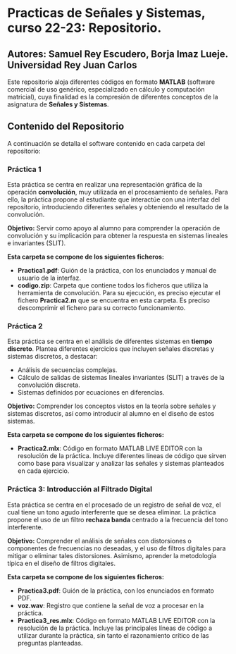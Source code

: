 # Practicas de Señales y Sistemas, curso 22-23: Repositorio.
## Autores: Samuel Rey Escudero, Borja Imaz Lueje. Universidad Rey Juan Carlos

Este repositorio aloja diferentes códigos en formato **MATLAB** (software comercial de uso genérico, especializado en cálculo y computación matricial), cuya finalidad es la compresión de diferentes conceptos de la asignatura de **Señales y Sistemas**.

## Contenido del Repositorio

A continuación se detalla el software contenido en cada carpeta del repositorio:

### Práctica 1

Esta práctica se centra en realizar una representación gráfica de la operación **convolución**, muy utilizada en el procesamiento de señales. Para ello, la práctica propone al estudiante que interactúe con una interfaz del repositorio, introduciendo diferentes señales y obteniendo el resultado de la convolución. 

**Objetivo:** Servir como apoyo al alumno para comprender la operación de convolución y su implicación para obtener la respuesta en sistemas lineales e invariantes (SLIT).

**Esta carpeta se compone de los siguientes ficheros:**
- **Practica1.pdf**: Guión de la práctica, con los enunciados y manual de usuario de la interfaz.
- **codigo.zip**: Carpeta que contiene todos los ficheros que utiliza la herramienta de convolución. Para su ejecución, es preciso ejecutar el fichero **Practica2.m** que se encuentra en esta carpeta. Es preciso descomprimir el fichero para su correcto funcionamiento.

### Práctica 2

Esta práctica se centra en el análisis de diferentes sistemas en **tiempo discreto**. Plantea diferentes ejercicios que incluyen señales discretas y sistemas discretos, a destacar:
- Análisis de secuencias complejas.
- Cálculo de salidas de sistemas lineales invariantes (SLIT) a través de la convolución discreta.
- Sistemas definidos por ecuaciones en diferencias.

**Objetivo:** Comprender los conceptos vistos en la teoría sobre señales y sistemas discretos, así como introducir al alumno en el diseño de estos sistemas.

**Esta carpeta se compone de los siguientes ficheros:**
- **Practica2.mlx**: Código en formato MATLAB LIVE EDITOR con la resolución de la práctica. Incluye diferentes líneas de código que sirven como base para visualizar y analizar las señales y sistemas planteados en cada ejercicio.

### Práctica 3: Introducción al Filtrado Digital

Esta práctica se centra en el procesado de un registro de señal de voz, el cual tiene un tono agudo interferente que se desea eliminar. La práctica propone el uso de un filtro **rechaza banda** centrado a la frecuencia del tono interferente.

**Objetivo:** Comprender el análisis de señales con distorsiones o componentes de frecuencias no deseadas, y el uso de filtros digitales para mitigar o eliminar tales distorsiones. Asimismo, aprender la metodología típica en el diseño de filtros digitales.

**Esta carpeta se compone de los siguientes ficheros:**
- **Practica3.pdf**: Guión de la práctica, con los enunciados en formato PDF.
- **voz.wav**: Registro que contiene la señal de voz a procesar en la práctica.
- **Practica3_res.mlx**: Código en formato MATLAB LIVE EDITOR con la resolución de la práctica. Incluye las principales líneas de código a utilizar durante la práctica, sin tanto el razonamiento crítico de las preguntas planteadas.
